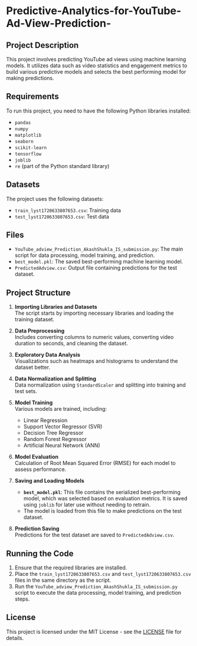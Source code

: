 # Predictive-Analytics-for-YouTube-Ad-View-Prediction-

## Project Description
This project involves predicting YouTube ad views using machine learning models. It utilizes data such as video statistics and engagement metrics to build various predictive models and selects the best performing model for making predictions.


## Requirements

To run this project, you need to have the following Python libraries installed:

- `pandas`
- `numpy`
- `matplotlib`
- `seaborn`
- `scikit-learn`
- `tensorflow`
- `joblib`
- `re` (part of the Python standard library)

## Datasets

The project uses the following datasets:
- `train_lyst1720633807653.csv`: Training data
- `test_lyst1720633807653.csv`: Test data

## Files

- `YouTube_adview_Prediction_AkashShukla_IS_submission.py`: The main script for data processing, model training, and prediction.
- `best_model.pkl`: The saved best-performing machine learning model.
- `PredictedAdview.csv`: Output file containing predictions for the test dataset.

## Project Structure

1. **Importing Libraries and Datasets**  
   The script starts by importing necessary libraries and loading the training dataset.

2. **Data Preprocessing**  
   Includes converting columns to numeric values, converting video duration to seconds, and cleaning the dataset.

3. **Exploratory Data Analysis**  
   Visualizations such as heatmaps and histograms to understand the dataset better.

4. **Data Normalization and Splitting**  
   Data normalization using `StandardScaler` and splitting into training and test sets.

5. **Model Training**  
   Various models are trained, including:
   - Linear Regression
   - Support Vector Regressor (SVR)
   - Decision Tree Regressor
   - Random Forest Regressor
   - Artificial Neural Network (ANN)

6. **Model Evaluation**  
   Calculation of Root Mean Squared Error (RMSE) for each model to assess performance.

7. **Saving and Loading Models**  
   - **`best_model.pkl`**: This file contains the serialized best-performing model, which was selected based on evaluation metrics. It is saved using `joblib` for later use without needing to retrain.
   - The model is loaded from this file to make predictions on the test dataset.

8. **Prediction Saving**  
   Predictions for the test dataset are saved to `PredictedAdview.csv`.

## Running the Code

1. Ensure that the required libraries are installed.
2. Place the `train_lyst1720633807653.csv` and `test_lyst1720633807653.csv` files in the same directory as the script.
3. Run the `YouTube_adview_Prediction_AkashShukla_IS_submission.py` script to execute the data processing, model training, and prediction steps.

## License

This project is licensed under the MIT License - see the [LICENSE](LICENSE) file for details.
